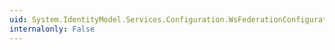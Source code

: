 ```yaml
---
uid: System.IdentityModel.Services.Configuration.WsFederationConfiguration.DefaultMaxStringContentLength
internalonly: False
---
```

